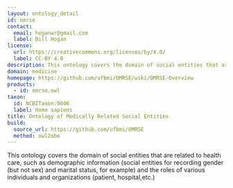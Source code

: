 ```yaml
---
layout: ontology_detail
id: omrse
contact:
  email: hoganwr@gmail.com
  label: Bill Hogan
license:
  url: https://creativecommons.org/licenses/by/4.0/
  label: CC-BY 4.0
description: This ontology covers the domain of social entities that are related to health care, such as demographic information and the roles of various individuals and organizations.
domain: medicine
homepage: https://github.com/ufbmi/OMRSE/wiki/OMRSE-Overview
products:
  - id: omrse.owl
taxon:
  id: NCBITaxon:9606
  label: Homo sapiens
title: Ontology of Medically Related Social Entities
build:
  source_url: https://github.com/ufbmi/OMRSE
  method: owl2obo
---
```


This ontology covers the domain of social entities that are related to health care, such as demographic information (social entities for recording gender (but not sex) and marital status, for example) and the roles of various individuals and organizations (patient, hospital,etc.)
